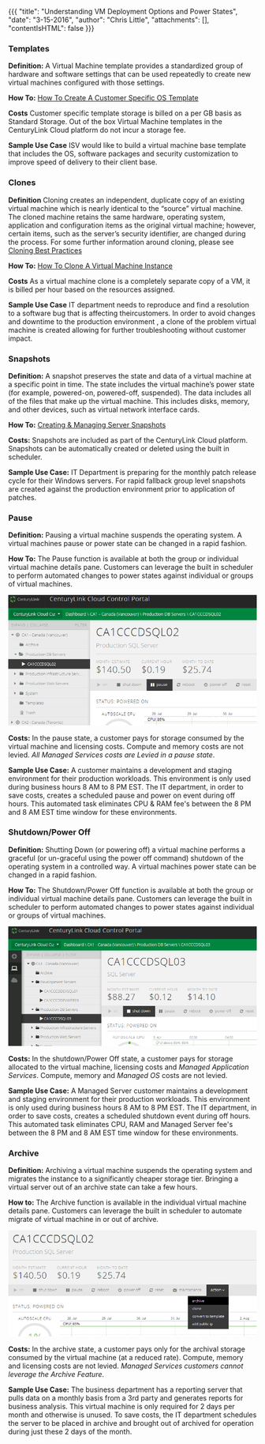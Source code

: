 {{{
  "title": "Understanding VM Deployment Options and Power States",
  "date": "3-15-2016",
  "author": "Chris Little",
  "attachments": [],
  "contentIsHTML": false
}}}

### Templates

**Definition:** A Virtual Machine template provides a standardized group of hardware and software settings that can be used repeatedly to create new virtual machines configured with those settings.

**How To:** [How To Create A Customer Specific OS Template](../Servers/how-to-create-customer-specific-os-templates.md)

**Costs** Customer specific template storage is billed on a per GB basis as Standard Storage. Out of the box Virtual Machine templates in the CenturyLink Cloud platform do not incur a storage fee.

**Sample Use Case** ISV would like to build a virtual machine base template that includes the OS, software packages and security customization to improve speed of delivery to their client base.

### Clones

**Definition** Cloning creates an independent, duplicate copy of an existing virtual machine which is nearly identical to the “source” virtual machine. The cloned machine retains the same hardware, operating system, application and configuration items as the original virtual machine; however, certain items, such as the server’s security identifier, are changed during the process. For some further information around cloning, please see [Cloning Best Practices](../Servers/cloning-best-practices.md)

**How To:** [How To Clone A Virtual Machine Instance](../Servers/how-to-clone-a-virtual-machine-os-instance.md)

**Costs** As a virtual machine clone is a completely separate copy of a VM, it is billed per hour based on the resources assigned.

**Sample Use Case** IT department needs to reproduce and find a resolution to a software bug that is affecting theircustomers. In order to avoid changes and downtime to the production environment , a clone of the problem virtual machine is created allowing for further troubleshooting without customer impact.

### Snapshots

**Definition:** A snapshot preserves the state and data of a virtual machine at a specific point in time. The state includes the virtual machine’s power state (for example, powered-on, powered-off, suspended). The data includes all of the files that make up the virtual machine. This includes disks, memory, and other devices, such as virtual network interface cards.

**How To:** [Creating & Managing Server Snapshots](../Servers/creating-and-managing-server-snapshots.md)

**Costs:** Snapshots are included as part of the CenturyLink Cloud platform. Snapshots can be automatically created or deleted using the built in scheduler.

**Sample Use Case:** IT Department is preparing for the monthly patch release cycle for their Windows servers. For rapid fallback group level snapshots are created against the production environment prior to application of patches.

### Pause

**Definition:** Pausing a virtual machine suspends the operating system. A virtual machines pause or power state can be changed in a rapid fashion.

**How To:** The Pause function is available at both the group or individual virtual machine details pane. Customers can leverage the built in scheduler to perform automated changes to power states against individual or groups of virtual machines.

![pause function](../images/understanding-vm-deployment-options-and-power-states-01.png)

**Costs:** In the pause state, a customer pays for storage consumed by the virtual machine and licensing costs. Compute and memory costs are not levied. *All Managed Services costs are Levied in a pause state*.

**Sample Use Case:** A customer maintains a development and staging environment for their production workloads. This environment is only used during business hours 8 AM to 8 PM EST. The IT department, in order to save costs, creates a scheduled pause and power on event during off hours. This automated task eliminates CPU & RAM fee's between the 8 PM and 8 AM EST time window for these environments.

### Shutdown/Power Off

**Definition:** Shutting Down (or powering off) a virtual machine performs a graceful (or un-graceful using the power off command) shutdown of the operating system in a controlled way. A virtual machines power state can be changed in a rapid fashion.

**How To:** The Shutdown/Power Off function is available at both the group or individual virtual machine details pane. Customers can leverage the built in scheduler to perform automated changes to power states against individual or groups of virtual machines.

![shutdown function](../images/understanding-vm-deployment-options-and-power-states-03.png)

**Costs:** In the shutdown/Power Off state, a customer pays for storage allocated to the virtual machine, licensing costs and *Managed Application Services*. Compute, memory and *Managed OS* costs are not levied.

**Sample Use Case:** A Managed Server customer maintains a development and staging environment for their production workloads. This environment is only used during business hours 8 AM to 8 PM EST. The IT department, in order to save costs, creates a scheduled shutdown event during off hours. This automated task eliminates CPU, RAM and Managed Server fee's between the 8 PM and 8 AM EST time window for these environments.

### Archive

**Definition:** Archiving a virtual machine suspends the operating system and migrates the instance to a significantly cheaper storage tier. Bringing a virtual server out of an archive state can take a few hours.

**How to:** The Archive function is available in the individual virtual machine details pane. Customers can leverage the built in scheduler to automate migrate of virtual machine in or out of archive.

![archive function](../images/understanding-vm-deployment-options-and-power-states-02.png)

**Costs:** In the archive state, a customer pays only for the archival storage consumed by the virtual machine (at a reduced rate). Compute, memory and licensing costs are not levied.  *Managed Services customers cannot leverage the Archive Feature*.

**Sample Use Case:** The business department has a reporting server that pulls data on a monthly basis from a 3rd party and generates reports for business analysis. This virtual machine is only required for 2 days per month and otherwise is unused. To save costs, the IT department schedules the server to be placed in archive and brought out of archived for operation during just these 2 days of the month.
